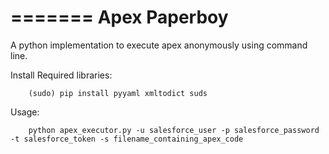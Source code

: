 =======
Apex Paperboy
=============

A python implementation to execute apex anonymously using command line.

Install Required libraries:
```	
	(sudo) pip install pyyaml xmltodict suds
```	

Usage:

```	
	python apex_executor.py -u salesforce_user -p salesforce_password -t salesforce_token -s filename_containing_apex_code
```


